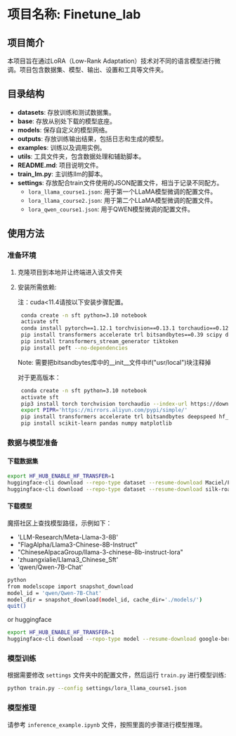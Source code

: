 # 项目名称: Finetune_lab

## 项目简介
本项目旨在通过LoRA（Low-Rank Adaptation）技术对不同的语言模型进行微调。项目包含数据集、模型、输出、设置和工具等文件夹。

## 目录结构

- **datasets**: 存放训练和测试数据集。
- **base**: 存放从别处下载的模型底座。
- **models**: 保存自定义的模型网络。
- **outputs**: 存放训练输出结果，包括日志和生成的模型。
- **examples**: 训练以及调用实例。
- **utils**: 工具文件夹，包含数据处理和辅助脚本。
- **README.md**: 项目说明文件。
- **train_lm.py**: 主训练llm的脚本。
- **settings**: 存放配合train文件使用的JSON配置文件，相当于记录不同配方。
  - `lora_llama_course1.json`: 用于第一个LLaMA模型微调的配置文件。
  - `lora_llama_course2.json`: 用于第二个LLaMA模型微调的配置文件。
  - `lora_qwen_course1.json`: 用于QWEN模型微调的配置文件。

## 使用方法

### 准备环境
1. 克隆项目到本地并让终端进入该文件夹

2. 安装所需依赖:

   注：cuda<11.4请按以下安装步骤配置。
   ```bash
    conda create -n sft python=3.10 notebook
    activate sft
    conda install pytorch==1.12.1 torchvision==0.13.1 torchaudio==0.12.1 cudatoolkit=11.3
    pip install transformers accelerate trl bitsandbytes==0.39 scipy deepspeed hf_transfer modelscope 
    pip install transformers_stream_generator tiktoken
    pip install peft --no-dependencies 
   ```
   Note: 需要把bitsandbytes库中的__init__文件中if("usr/local")块注释掉

   对于更高版本：
   ```bash
    conda create -n sft python=3.10 notebook
    activate sft
    pip3 install torch torchvision torchaudio --index-url https://download.pytorch.org/whl/cu118
    export PIPR='https://mirrors.aliyun.com/pypi/simple/'
    pip install transformers accelerate trl bitsandbytes deepspeed hf_transfer modelscope peft transformers_stream_generator tiktoken
    pip install scikit-learn pandas numpy matplotlib
   ```

### 数据与模型准备

#### 下载数据集

```bash
export HF_HUB_ENABLE_HF_TRANSFER=1
huggingface-cli download --repo-type dataset --resume-download Maciel/FinCUGE-Instruction  --local-dir data/findata --local-dir-use-symlinks False
huggingface-cli download --repo-type dataset --resume-download silk-road/alpaca-data-gpt4-chinese  --local-dir data/gpt4data --local-dir-use-symlinks False
```

#### 下载模型

魔搭社区上查找模型路径，示例如下：
- 'LLM-Research/Meta-Llama-3-8B'
- "FlagAlpha/Llama3-Chinese-8B-Instruct"  
- "ChineseAlpacaGroup/llama-3-chinese-8b-instruct-lora"  
- 'zhuangxialie/Llama3_Chinese_Sft'
- 'qwen/Qwen-7B-Chat'

```bash
python
from modelscope import snapshot_download
model_id = 'qwen/Qwen-7B-Chat'          
model_dir = snapshot_download(model_id, cache_dir='./models/')
quit()
```
or huggingface
```bash
export HF_HUB_ENABLE_HF_TRANSFER=1
huggingface-cli download --repo-type model --resume-download google-bert/bert-base-chinese  --local-dir models --local-dir-use-symlinks False
```

### 模型训练
根据需要修改 `settings` 文件夹中的配置文件，然后运行 `train.py` 进行模型训练:
```bash
python train.py --config settings/lora_llama_course1.json
```

### 模型推理
请参考 `inference_example.ipynb` 文件，按照里面的步骤进行模型推理。

